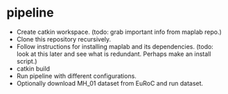 # pipeline

- Create catkin workspace. (todo: grab important info from maplab repo.)
- Clone this repository recursively.
- Follow instructions for installing maplab and its dependencies. (todo: look at this later and see what is redundant. Perhaps make an install script.)
- catkin build
- Run pipeline with different configurations.
- Optionally download MH_01 dataset from EuRoC and run dataset.
